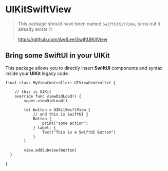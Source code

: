 # UIKitSwiftView

> This package should have been named `SwiftUIKitView`, turns out it already exists 🤓
> 
> https://github.com/AvdLee/SwiftUIKitView

## Bring some SwiftUI in your UIKit

This package allows you to directly insert **SwiftUI** components and syntax inside your **UIKit** legacy code. 

```
final class MyViewController: UIViewController {

    // this is UIKit 
    override func viewDidLoad() {
        super.viewDidLoad()

        let button = UIKitSwiftView {
            // and this is SwiftUI 🎉
            Button {
                print("some action")
            } label: {
                Text("This is a SwiftUI Button")
            }
        }

        view.addSubview(button)
  }

}
```



